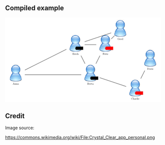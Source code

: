 Compiled example
----------------
![Example](partially-labeled-network.png)

Credit
------

Image source:

https://commons.wikimedia.org/wiki/File:Crystal_Clear_app_personal.png
